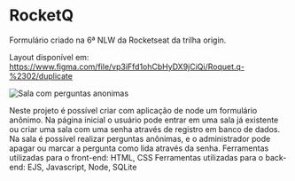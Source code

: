 # RocketQ
Formulário criado na 6ª NLW da Rocketseat da trilha origin.

Layout disponível em: https://www.figma.com/file/vp3iFfd1ohCbHyDX9jCiQi/Roquet.q-%2302/duplicate

![Sala com perguntas anonimas](https://uploaddeimagens.com.br/images/003/308/169/original/Visualiza%C3%A7%C3%A3o_de_admin_-_Perguntas.png?1624754356)

Neste projeto é possível criar com aplicação de node um formulário anônimo. Na página inicial o usuário pode entrar em uma sala já existente ou criar uma sala com uma senha através de registro em banco de dados. 
Na sala é possível realizar perguntas anônimas, e o administrador pode apagar ou marcar a pergunta como lida através da senha. 
Ferramentas utilizadas para o front-end: HTML, CSS
Ferramentas utilizadas para o back-end: EJS, Javascript, Node, SQLite

